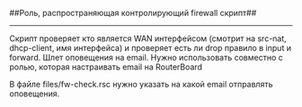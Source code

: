 ##Роль, распространяющая контролирующий firewall скрипт##

----------

Скрипт проверяет кто является WAN интерфейсом (смотрит на src-nat, dhcp-client, имя интерфейса) и проверяет есть ли drop правило в input и forward.
Шлет оповещения на email.
Нужно использовать совместно с ролью, которая настраивать email на RouterBoard


В файле files/fw-check.rsc нужно указать на какой email отправлять оповещения.